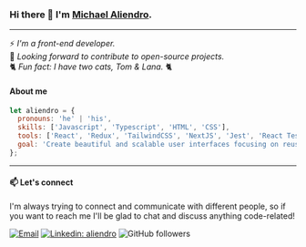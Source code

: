 ### Hi there 👋 I'm [Michael Aliendro](https://aliendro.com). 

---

⚡ *I'm a front-end developer.*  
🔭 *Looking forward to contribute to open-source projects.*  
🐈 *Fun fact: I have two cats, Tom & Lana.* 🐈


#### About me

```js
let aliendro = {
  pronouns: 'he' | 'his',
  skills: ['Javascript', 'Typescript', 'HTML', 'CSS'],
  tools: ['React', 'Redux', 'TailwindCSS', 'NextJS', 'Jest', 'React Testing Library'],
  goal: 'Create beautiful and scalable user interfaces focusing on reusability, performance and accessibility',
};
```

---

#### 📫 Let's connect

I'm always trying to connect and communicate with different people, so if you want to reach me I'll be glad to chat and discuss anything code-related!

[![Email](https://img.shields.io/badge/-aliendrosw@gmail.com-red?style=flat-square&logo=Gmail&logoColor=white&link=mailto:aliendrosw@gmail.com)](mailto:aliendrosw@gmail.com)
[![Linkedin: aliendro](https://img.shields.io/badge/-aliendro-blue?style=flat-square&logo=Linkedin&logoColor=white&link=https://www.linkedin.com/in/aliendro/)](https://www.linkedin.com/in/aliendro/)
![GitHub followers](https://img.shields.io/github/followers/aliendro?style=social)
